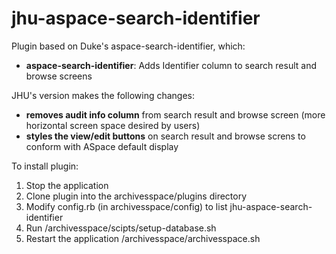 # jhu-aspace-search-identifier

Plugin based on Duke's aspace-search-identifier, which:

- **aspace-search-identifier**: Adds Identifier column to search result and browse screens

JHU's version makes the following changes:

- **removes audit info column** from search result and browse screen (more horizontal screen space desired by users)
- **styles the view/edit buttons** on search result and browse screns to conform with ASpace default display

To install plugin:

   1. Stop the application
   2. Clone plugin into the archivesspace/plugins directory
   3. Modify config.rb (in archivesspace/config) to list jhu-aspace-search-identifier
   4. Run /archivesspace/scipts/setup-database.sh
   5. Restart the application /archivesspace/archivesspace.sh

